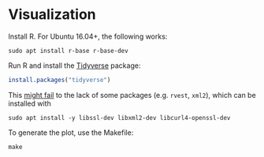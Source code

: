 # Visualization

Install R. For Ubuntu 16.04+, the following works:

```console
sudo apt install r-base r-base-dev
```

Run R and install the [Tidyverse](https://www.tidyverse.org/) package:

```R
install.packages("tidyverse")
```

This [might fail](https://github.com/FTSRG/cheat-sheets/wiki/R-programming-language#installing-tidyverse-on-ubuntu) to the lack of some packages (e.g. `rvest`, `xml2`), which can be installed with

```console
sudo apt install -y libssl-dev libxml2-dev libcurl4-openssl-dev
```

To generate the plot, use the Makefile:

```console
make
```
